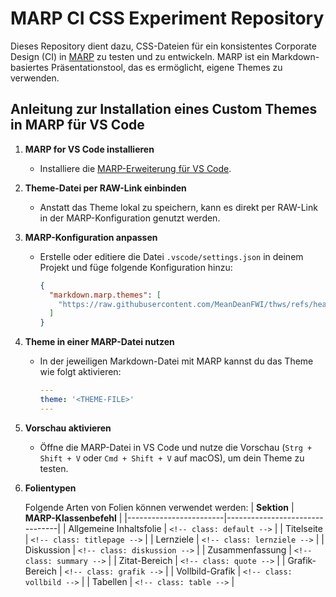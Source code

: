 # MARP CI CSS Experiment Repository

Dieses Repository dient dazu, CSS-Dateien für ein konsistentes Corporate Design (CI) in [MARP](https://marp.app/) zu testen und zu entwickeln. MARP ist ein Markdown-basiertes Präsentationstool, das es ermöglicht, eigene Themes zu verwenden.

## Anleitung zur Installation eines Custom Themes in MARP für VS Code

1. **MARP for VS Code installieren**
   - Installiere die [MARP-Erweiterung für VS Code](https://marketplace.visualstudio.com/items?itemName=marp-team.marp-vscode).

2. **Theme-Datei per RAW-Link einbinden**
   - Anstatt das Theme lokal zu speichern, kann es direkt per RAW-Link in der MARP-Konfiguration genutzt werden.

3. **MARP-Konfiguration anpassen**
   - Erstelle oder editiere die Datei `.vscode/settings.json` in deinem Projekt und füge folgende Konfiguration hinzu:

     ```json
     {
       "markdown.marp.themes": [
         "https://raw.githubusercontent.com/MeanDeanFWI/thws/refs/heads/main/thws.css"
       ]
     }
     ```

4. **Theme in einer MARP-Datei nutzen**
   - In der jeweiligen Markdown-Datei mit MARP kannst du das Theme wie folgt aktivieren:

     ```yaml
     ---
     theme: '<THEME-FILE>'
     ---
     ```

5. **Vorschau aktivieren**
   - Öffne die MARP-Datei in VS Code und nutze die Vorschau (`Strg + Shift + V` oder `Cmd + Shift + V` auf macOS), um dein Theme zu testen.
  
6. **Folientypen**

   Folgende Arten von Folien können verwendet werden:
| **Sektion**            | **MARP-Klassenbefehl**          |
|------------------------|--------------------------------|
| Allgemeine Inhaltsfolie | ``<!-- class: default -->``    |
| Titelseite             | ``<!-- class: titlepage -->``  |
| Lernziele              | ``<!-- class: lernziele -->``  |
| Diskussion             | ``<!-- class: diskussion -->`` |
| Zusammenfassung        | ``<!-- class: summary -->``    |
| Zitat-Bereich         | ``<!-- class: quote -->``      |
| Grafik-Bereich        | ``<!-- class: grafik -->``     |
| Vollbild-Grafik       | ``<!-- class: vollbild -->``   |
| Tabellen              | ``<!-- class: table -->``      |

